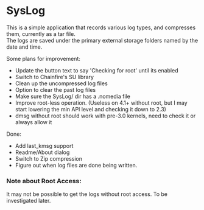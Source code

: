 # SysLog

This is a simple application that records various log types, and compresses them, currently as a tar file.  
The logs are saved under the primary external storage folders named by the date and time.  

Some plans for improvement:
* Update the button text to say 'Checking for root' until its enabled
* Switch to Chainfire's SU library
* Clean up the uncompressed log files
* Option to clear the past log files
* Make sure the SysLog/ dir has a .nomedia file
* Improve root-less operation. (Useless on 4.1+ without root, but I may start lowering the min API level and checking it down to 2.3)
* dmsg without root should work with pre-3.0 kernels, need to check it or always allow it

Done:
* Add last_kmsg support
* Readme/About dialog
* Switch to Zip compression
* Figure out when log files are done being written.

### Note about Root Access:
It may not be possible to get the logs without root access. To be investigated later.
